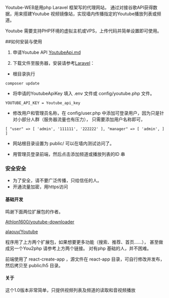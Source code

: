 Youtube-WEB是用php Laravel 框架写的代理网站，
通过对接谷歌API获得数据，用来搭建Youtube 视频镜像站，实现墙内传播指定的Youtube播放列表或频道。

Youtube 需要支持PHP环境的虚拟主机或VPS，上传代码并简单设置即可使用。

##如何安装与使用
1. 申请Youtube API 
[YoutubeApi.md](https://github.com/ShiZhenXiang789/youtube-web/blob/master/YoutubeApi.md)

2. 下载文件至服务器，安装请参考[Laravel](https://github.com/laravel/laravel)：
- 根目录执行

`composer update`

- 将申请的YoutubeApiKey 填入 .env 文件或 config/youtube.php 文件。

`YOUTUBE_API_KEY = Youtube_api_key`


- 修改用户和管理员名称，在 config/user.php 中添加可登录用户，因为只是针对小部分人群（服务器流量也有压力），
只需要添加用户名称即可，

`
[
    "user" => [
        'admin',
        '111111',
        '222222'
    ],
    "manager" => [
        'admin',
    ]
]
`

- 网站根目录设置为 public/ 可以在墙内测试访问了。

- 用管理员登录前端，然后点击添加频道或播放列表的ID 串

### **安全安全**

* 为了安全，请不要广泛传播，只给信任的人。
* 开通流量加密，用https访问

#### 基础开发

鸣谢下面两位扩展包的作者。

[Athlon1600/youtube-downloader](https://github.com/Athlon1600/youtube-downloader)

[alaouy/Youtube](https://github.com/alaouy/Youtube)

程序用了上方两个扩展包，如果想要更多功能（搜索、推荐、首页……），
甚至做成另一个You2php 请参考上方两个链接。
对有php 基础的人，并不困难。

前端使用了 react-create-app ，源文件在 react-app 目录，可自行修改并发布，然后拷贝至 public/h5 目录。

#### 关于
这个1.0版本非常简单，只提供视频列表及频道的读取和音视频播放
